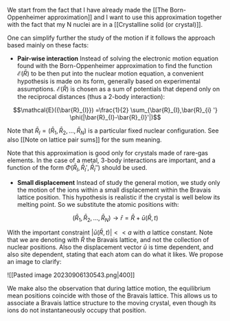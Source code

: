 We start from the fact that I have already made the [[The Born-Oppenheimer approximation]] and I want to use this approximation together with the fact that my N nuclei are in a [[Crystalline solid (or crystal)]].

One can simplify further the study of the motion if it follows the approach based mainly on these facts:

- **Pair-wise interaction**
Instead of solving the electronic motion equation found with the Born-Oppenheimer approximation to find the function $\mathcal{E}({\bar{R}})$ to be then put into the nuclear motion equation, a convenient hypothesis is made on its form, generally based on experimental assumptions. $\mathcal{E}({\bar{R}})$ is chosen as a sum of potentials that depend only on the reciprocal distances (thus a 2-body interaction): 

$$\mathcal{E}({\bar{R}_{I}}) =\frac{1}{2} \sum_{\bar{R}_{I},\bar{R}_{i} '} \phi(|\bar{R}_{I}-\bar{R}_{I}'|)$$

Note that ${\bar{R}_{I}} = (\bar{R}_1,\bar{R}_2, \dots, \bar{R}_N)$ is a particular fixed nuclear configuration. 
See also [[Note on lattice pair sums]] for the sum meaning.

Note that this approximation is good only for crystals made of rare-gas elements. In the case of a metal, 3-body interactions are important, and a function of the form $\Phi(\bar{R}_{I},\bar{R}_{I}',\bar{R}_{I}'')$ should be used.

- **Small displacement**
Instead of study the general motion, we study only the motion of the ions within a small displacement within the Bravais lattice position. This hypothesis is realistic if the crystal is well below its melting point.
So we substitute the atomic positions with:

$$(\bar{R}_1,\bar{R}_2, \dots, \bar{R}_N) \to \bar{r} = \bar{R} + \bar{u}(\bar{R}, t)$$

With the important constraint $|\bar{u}(\bar{R},t)|<<a$ with $a$ lattice constant.
Note that we are denoting with $\bar{R}$ the Bravais lattice, and not the collection of nuclear positions. 
Also the displacement vector $\bar{u}$ is time dependent, and also site dependent, stating that each atom can do what it likes.
We propose an image to clarify:

![[Pasted image 20230906130543.png|400]]

We make also the observation that during lattice motion, the equilibrium mean positions coincide with those of the Bravais lattice. This allows us to associate a Bravais lattice structure to the moving crystal, even though its ions do not instantaneously occupy that position.
